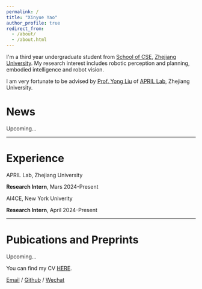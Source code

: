 ```yaml
---
permalink: /
title: "Xinyue Yao"
author_profile: true
redirect_from: 
  - /about/
  - /about.html
---
```


I'm a third year undergraduate student from [School of CSE](http://www.cse.zju.edu.cn/), [Zhejiang University](https://www.zju.edu.cn/english/). My research interest includes robotic perception and planning, embodied intelligence and robot vision.

I am very fortunate to be advised by [Prof. Yong Liu](https://person.zju.edu.cn/en/yongliu) of [APRIL Lab](https://april.zju.edu.cn/), Zhejiang University. 

News
======
Upcoming...

---

Experience
======
APRIL Lab, Zhejiang University

**Research Intern**, Mars 2024-Present

AI4CE, New York Univerity

**Research Intern**, April 2024-Present

---

Pubications and Preprints
======
Upcoming...

You can find my CV [HERE](../assets/CV.pdf).

[Email](mailto:xinyue_yao@outlook.com) / [Github](https://github.com/shinyueyao) / [Wechat](../images/wechat.png) 

